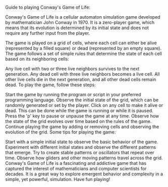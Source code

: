 Guide to playing Conway's Game of Life:

Conway's Game of Life is a cellular automaton simulation game developed by mathematician John Conway in 1970. It is a zero-player game, which means that its evolution is determined by its initial state and does not require any further input from the player.

The game is played on a grid of cells, where each cell can either be alive (represented by a filled square) or dead (represented by an empty square). The game follows a set of simple rules that determine the state of each cell based on its neighboring cells:

Any live cell with two or three live neighbors survives to the next generation.
Any dead cell with three live neighbors becomes a live cell.
All other live cells die in the next generation, and all other dead cells remain dead.
To play the game, follow these steps:

Start the game by running the program or script in your preferred programming language.
Observe the initial state of the grid, which can be randomly generated or set by the player.
Click on any cell to make it alive or dead. This can be done while the game is running or while it is paused.
Press the 'p' key to pause or unpause the game at any time.
Observe how the state of the grid evolves over time based on the rules of the game.
Continue playing the game by adding or removing cells and observing the evolution of the grid.
Some tips for playing the game:

Start with a simple initial state to observe the basic behavior of the game.
Experiment with different initial states and observe the different patterns that emerge.
Try to create stable patterns or oscillators that repeat over time.
Observe how gliders and other moving patterns travel across the grid.
Conway's Game of Life is a fascinating and addictive game that has captured the interest of mathematicians and computer scientists for decades. It is a great way to explore emergent behavior and complexity in a simple, yet powerful, simulation. Have fun playing!
